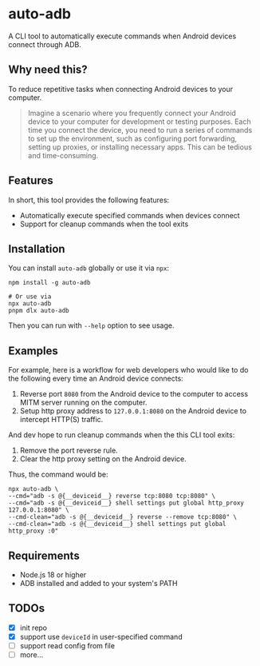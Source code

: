 # auto-adb

A CLI tool to automatically execute commands when Android devices connect through ADB.

## Why need this?

To reduce repetitive tasks when connecting Android devices to your computer.

> Imagine a scenario where you frequently connect your Android device to your computer for development or testing purposes. Each time you connect the device, you need to run a series of commands to set up the environment, such as configuring port forwarding, setting up proxies, or installing necessary apps. This can be tedious and time-consuming.

## Features

In short, this tool provides the following features:

- Automatically execute specified commands when devices connect
- Support for cleanup commands when the tool exits

## Installation

You can install `auto-adb` globally or use it via `npx`:

```shell
npm install -g auto-adb

# Or use via
npx auto-adb
pnpm dlx auto-adb
```

Then you can run with `--help` option to see usage.

## Examples

For example, here is a workflow for web developers who would like to do the following every time an Android device connects:
 
1. Reverse port `8080` from the Android device to the computer to access MITM server running on the computer.
2. Setup http proxy address to `127.0.0.1:8080` on the Android device to intercept HTTP(S) traffic.

And dev hope to run cleanup commands when the this CLI tool exits:

1. Remove the port reverse rule.
2. Clear the http proxy setting on the Android device.

Thus, the command would be:

```shell
npx auto-adb \
--cmd="adb -s @{__deviceid__} reverse tcp:8080 tcp:8080" \
--cmd="adb -s @{__deviceid__} shell settings put global http_proxy 127.0.0.1:8080" \
--cmd-clean="adb -s @{__deviceid__} reverse --remove tcp:8080" \
--cmd-clean="adb -s @{__deviceid__} shell settings put global http_proxy :0"
```

## Requirements

- Node.js 18 or higher
- ADB installed and added to your system's PATH

## TODOs

- [x] init repo
- [x] support use `deviceId` in user-specified command
- [ ] support read config from file
- [ ] more...
